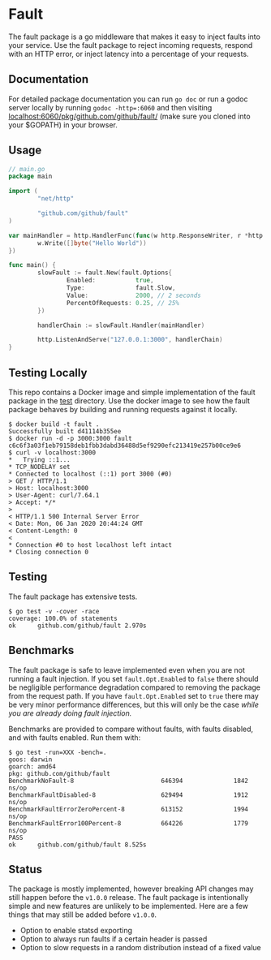 # Fault

The fault package is a go middleware that makes it easy to inject faults into your service. Use the fault package to reject incoming requests, respond with an HTTP error, or inject latency into a percentage of your requests.

## Documentation

For detailed package documentation you can run `go doc` or run a godoc server locally by running `godoc -http=:6060` and then visiting <localhost:6060/pkg/github.com/github/fault/> (make sure you cloned into your $GOPATH) in your browser.

## Usage

```go
// main.go
package main

import (
        "net/http"

        "github.com/github/fault"
)

var mainHandler = http.HandlerFunc(func(w http.ResponseWriter, r *http.Request) {
        w.Write([]byte("Hello World"))
})

func main() {
        slowFault := fault.New(fault.Options{
                Enabled:           true,
                Type:              fault.Slow,
                Value:             2000, // 2 seconds
                PercentOfRequests: 0.25, // 25%
        })

        handlerChain := slowFault.Handler(mainHandler)

        http.ListenAndServe("127.0.0.1:3000", handlerChain)
}
```

## Testing Locally

This repo contains a Docker image and simple implementation of the fault package in the [test](./test/main.go) directory. Use the docker image to see how the fault package behaves by building and running requests against it locally.

```shell
$ docker build -t fault .
Successfully built d41114b355ee
$ docker run -d -p 3000:3000 fault
c6c6f3a03f1eb79158deb1fbb3dabd36488d5ef9290efc213419e257b00ce9e6
$ curl -v localhost:3000
*   Trying ::1...
* TCP_NODELAY set
* Connected to localhost (::1) port 3000 (#0)
> GET / HTTP/1.1
> Host: localhost:3000
> User-Agent: curl/7.64.1
> Accept: */*
>
< HTTP/1.1 500 Internal Server Error
< Date: Mon, 06 Jan 2020 20:44:24 GMT
< Content-Length: 0
<
* Connection #0 to host localhost left intact
* Closing connection 0
```

## Testing

The fault package has extensive tests.

```shell
$ go test -v -cover -race
coverage: 100.0% of statements
ok      github.com/github/fault 2.970s
```

## Benchmarks

The fault package is safe to leave implemented even when you are not running a fault injection. If you set `fault.Opt.Enabled` to `false` there should be negligible performance degradation compared to removing the package from the request path. If you have `fault.Opt.Enabled` set to `true` there may be very minor performance differences, but this will only be the case *while you are already doing fault injection.*

Benchmarks are provided to compare without faults, with faults disabled, and with faults enabled. Run them with:

```shell
$ go test -run=XXX -bench=.
goos: darwin
goarch: amd64
pkg: github.com/github/fault
BenchmarkNoFault-8                        646394              1842 ns/op
BenchmarkFaultDisabled-8                  629494              1912 ns/op
BenchmarkFaultErrorZeroPercent-8          613152              1994 ns/op
BenchmarkFaultError100Percent-8           664226              1779 ns/op
PASS
ok      github.com/github/fault 8.525s
```

## Status

The package is mostly implemented, however breaking API changes may still happen before the `v1.0.0` release. The fault package is intentionally simple and new features are unlikely to be implemented. Here are a few things that may still be added before `v1.0.0`.

- Option to enable statsd exporting
- Option to always run faults if a certain header is passed
- Option to slow requests in a random distribution instead of a fixed value
